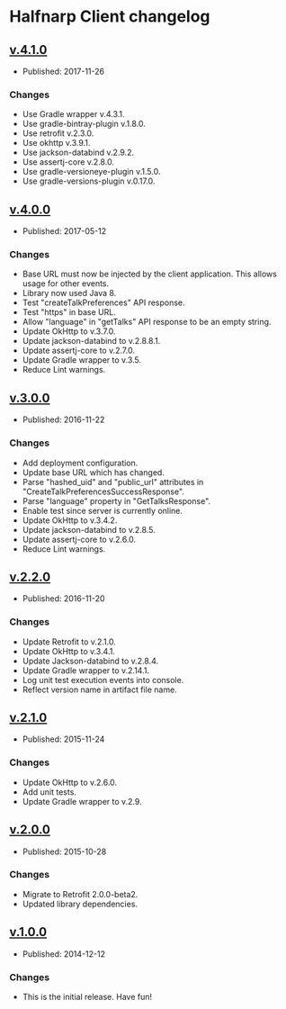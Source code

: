 # Halfnarp Client changelog

## [v.4.1.0](https://github.com/johnjohndoe/HalfnarpClient/releases/tag/v.4.1.0)

* Published: 2017-11-26

### Changes

* Use Gradle wrapper v.4.3.1.
* Use gradle-bintray-plugin v.1.8.0.
* Use retrofit v.2.3.0.
* Use okhttp v.3.9.1.
* Use jackson-databind v.2.9.2.
* Use assertj-core v.2.8.0.
* Use gradle-versioneye-plugin v.1.5.0.
* Use gradle-versions-plugin v.0.17.0.


## [v.4.0.0](https://github.com/johnjohndoe/HalfnarpClient/releases/tag/v.4.0.0)

* Published: 2017-05-12

### Changes

* Base URL must now be injected by the client application. This allows usage for other events.
* Library now used Java 8.
* Test "createTalkPreferences" API response.
* Test "https" in base URL.
* Allow "language" in "getTalks" API response to be an empty string.
* Update OkHttp to v.3.7.0.
* Update jackson-databind to v.2.8.8.1.
* Update assertj-core to v.2.7.0.
* Update Gradle wrapper to v.3.5.
* Reduce Lint warnings.


## [v.3.0.0](https://github.com/johnjohndoe/HalfnarpClient/releases/tag/v.3.0.0)

* Published: 2016-11-22

### Changes

* Add deployment configuration.
* Update base URL which has changed.
* Parse "hashed_uid" and "public_url" attributes in "CreateTalkPreferencesSuccessResponse".
* Parse "language" property in "GetTalksResponse".
* Enable test since server is currently online.
* Update OkHttp to v.3.4.2.
* Update jackson-databind to v.2.8.5.
* Update assertj-core to v.2.6.0.
* Reduce Lint warnings.


## [v.2.2.0](https://github.com/johnjohndoe/HalfnarpClient/releases/tag/v.2.2.0)

* Published: 2016-11-20

### Changes

* Update Retrofit to v.2.1.0.
* Update OkHttp to v.3.4.1.
* Update Jackson-databind to v.2.8.4.
* Update Gradle wrapper to v.2.14.1.
* Log unit test execution events into console.
* Reflect version name in artifact file name.


## [v.2.1.0](https://github.com/johnjohndoe/HalfnarpClient/releases/tag/v.2.1.0)

* Published: 2015-11-24

### Changes

* Update OkHttp to v.2.6.0.
* Add unit tests.
* Update Gradle wrapper to v.2.9.


## [v.2.0.0](https://github.com/johnjohndoe/HalfnarpClient/releases/tag/v.2.0.0)

* Published: 2015-10-28

### Changes

* Migrate to Retrofit 2.0.0-beta2.
* Updated library dependencies.


## [v.1.0.0](https://github.com/johnjohndoe/HalfnarpClient/releases/tag/v.1.0.0)

* Published: 2014-12-12

### Changes

* This is the initial release. Have fun!
